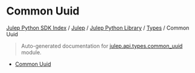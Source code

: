 # Common Uuid

[Julep Python SDK Index](../../../README.md#julep-python-sdk-index) / [Julep](../../index.md#julep) / [Julep Python Library](../index.md#julep-python-library) / [Types](./index.md#types) / Common Uuid

> Auto-generated documentation for [julep.api.types.common_uuid](../../../../../../../julep/api/types/common_uuid.py) module.
- [Common Uuid](#common-uuid)
